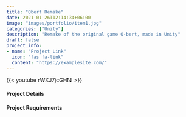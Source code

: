 ```yaml
---
title: "Qbert Remake"
date: 2021-01-26T12:14:34+06:00
image: "images/portfolio/item1.jpg"
categories: ["Unity"]
description: "Remake of the original game Q-bert, made in Unity"
draft: false
project_info:
- name: "Project Link"
  icon: "fas fa-link"
  content: "https://examplesite.com/"
---
```


{{< youtube rWXJ7jcGHNI >}}


#### Project Details



#### Project Requirements


